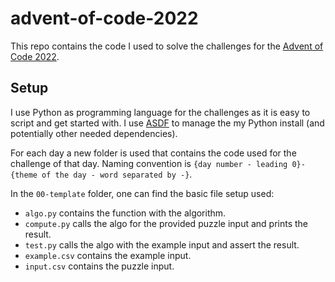 # advent-of-code-2022

This repo contains the code I used to solve the challenges for the
[Advent of Code 2022](https://adventofcode.com/2022/).

## Setup

I use Python as programming language for the challenges as it is easy to script
and get started with. I use [ASDF](https://asdf-vm.com/) to manage the my Python
install (and potentially other needed dependencies).

For each day a new folder is used that contains the code used for
the challenge of that day. Naming convention is
`{day number - leading 0}-{theme of the day - word separated by -}`.

In the `00-template` folder, one can find the basic file setup used:

- `algo.py` contains the function with the algorithm.
- `compute.py` calls the algo for the provided puzzle input and prints the result.
- `test.py` calls the algo with the example input and assert the result.
- `example.csv` contains the example input.
- `input.csv` contains the puzzle input.
